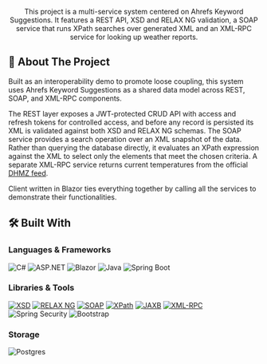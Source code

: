 <p align="center">
     This project is a multi-service system centered on Ahrefs Keyword Suggestions. It features a REST API, XSD and RELAX NG validation, a SOAP service that runs XPath searches over generated XML and an XML-RPC service for looking up weather reports. 
</p>

## 📌 About The Project

Built as an interoperability demo to promote loose coupling, this system uses Ahrefs Keyword Suggestions as a shared data model across REST, SOAP, and XML-RPC components. 

The REST layer exposes a JWT-protected CRUD API with access and refresh tokens for controlled access, and before any record is persisted its XML is validated against both XSD and RELAX NG schemas. The SOAP service provides a search operation over an XML snapshot of the data. 
Rather than querying the database directly, it evaluates an XPath expression against the XML to select only the elements that meet the chosen criteria. A separate XML-RPC service returns current temperatures from the official [DHMZ feed](<https://vrijeme.hr/hrvatska_n.xml>).

Client written in Blazor ties everything together by calling all the services to demonstrate their functionalities. 

## 🛠 Built With

### Languages & Frameworks
![C#](https://img.shields.io/badge/c%23-%23239120.svg?style=for-the-badge&logo=csharp&logoColor=white)
![ASP.NET](https://img.shields.io/badge/ASP.NET-512BD4?style=for-the-badge&logo=dotnet&logoColor=white)
![Blazor](https://img.shields.io/badge/blazor-%235C2D91.svg?style=for-the-badge&logo=blazor&logoColor=white)
![Java](https://img.shields.io/badge/Java-ED8B00?style=for-the-badge&logo=openjdk&logoColor=white)
![Spring Boot](https://img.shields.io/badge/Spring%20Boot-6DB33F?style=for-the-badge&logo=springboot&logoColor=white)

### **Libraries & Tools**
[![XSD](https://img.shields.io/badge/XSD-34D399?style=for-the-badge)](https://www.w3.org/TR/xmlschema11-1/)
[![RELAX NG](https://img.shields.io/badge/RELAX%20NG-A855F7?style=for-the-badge)](https://relaxng.org/)
[![SOAP](https://img.shields.io/badge/SOAP-0A66C2?style=for-the-badge)](https://www.w3.org/TR/soap12/)
[![XPath](https://img.shields.io/badge/XPath-F59E0B?style=for-the-badge)](https://www.w3.org/TR/xpath-31/)
[![JAXB](https://img.shields.io/badge/JAXB-0F766E?style=for-the-badge)](https://jakarta.ee/specifications/xml-binding/)
[![XML-RPC](https://img.shields.io/badge/XML%E2%80%91RPC-EF4444?style=for-the-badge)](https://www.xmlrpc.com/spec)
![Spring Security](https://img.shields.io/badge/Spring%20Security-1D4ED8?style=for-the-badge&logo=springsecurity&logoColor=white)
![Bootstrap](https://img.shields.io/badge/Bootstrap-563D7C?style=for-the-badge&logo=bootstrap&logoColor=white)

### Storage
![Postgres](https://img.shields.io/badge/postgres-%23316192.svg?style=for-the-badge&logo=postgresql&logoColor=white)


